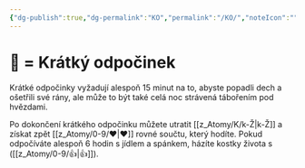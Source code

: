 ```yaml
---
{"dg-publish":true,"dg-permalink":"KO","permalink":"/KO/","noteIcon":""}
---
```


# 🪫 = Krátký odpočinek  
Krátké odpočinky vyžadují alespoň 15 minut na to, abyste popadli dech a ošetřili své rány, ale může to být také celá noc strávená tábořením pod hvězdami. 

Po dokončení krátkého odpočinku můžete utratit [[z_Atomy/K/k-Ž\|k-Ž]] a získat zpět [[z_Atomy/0-9/❤\|❤]] rovné součtu, který hodíte. Pokud odpočíváte alespoň 6 hodin s jídlem a spánkem, házíte kostky života s ([[z_Atomy/0-9/👍\|👍]]).